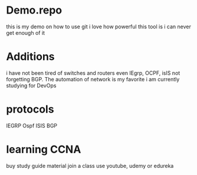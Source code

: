 # Demo.repo
this is my demo on how to use git
i love how powerful this tool is
i can never get enough of it
# Additions
i have not been tired of switches and routers
even IEgrp, OCPF, isIS not forgetting BGP.
The automation of network is my favorite
i am currently studying for DevOps
# protocols
IEGRP
Ospf
ISIS
BGP
# learning CCNA
buy study guide material
join a class
use youtube, udemy or edureka
